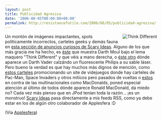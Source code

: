 ```yaml
---
layout: post
title: Publicidad Agresiva
date: '2006-08-05T00:00:00+00:00'
permalink: http://resistancefutile.com/2006/08/05/publicidad-agresiva/
---
```

<a href="http://www.scaryideas.com/Adverts/"><img style="float:right; margin:0 0 10px 10px;cursor:pointer; cursor:hand;" src="http://photos1.blogger.com/blogger/6639/1972/320/Imagen%204.png" border="0" alt="Think Different" /></a>Un montón de imágenes impactantes, spots políticamente incorrectos, carteles geeks y demás fauna en <a href="http://www.scaryideas.com/Adverts/">esta sección de anuncios curiosos de Scary Ideas</a>. Alguno de los que más gracia me ha hecho, es <a href="http://www.scaryideas.com/Adverts/darth_maul_apple.html">éste</a> que muestra Darth Moul bajo el lema maquero "Think Different" y que véis a mano derecha, o  <a href="http://www.scaryideas.com/Adverts/philips.html">éste otro</a> dónde aparece un Darth Vader calzándo un fluorescente Philips a su sable láser. Pero bueno la verdad es que hay muchos más dignos de mención, como <a href="http://www.scaryideas.com/Adverts/hype.se.html">estos carteles</a> promocionando un site de videjuegos donde hay carteles de Pac-Man, Space Invaders y otros míticos pero pasados de vueltas o <a href="http://www.scaryideas.com/Adverts/adbusters_food.html">estos</a> en contra de las multinacionales como MacDonalds, poned especial atención al último de todos dónde aparece Ronald MacDonald, da miedo no? Cada vez más pienso que en JPod tenían toda la razón... ¡es un monstruo!
<a href="http://www.scaryideas.com">
Scary Ideas</a> pasa directamente a mis feeds RSS, como ya debe estar en los de algún otro colaborador de Applesfera :D

(Vía <a href="http://www.applesfera.com/2006/08/04-camisetas-apple-de-los-80.php">Applesfera</a>)
